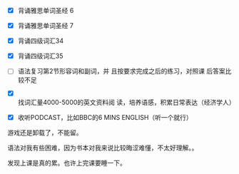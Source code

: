 - [x] 背诵雅思单词圣经 6
- [x] 背诵雅思单词圣经 7
- [x] 背诵四级词汇34
- [x] 背诵四级词汇35
- [ ] 语法复习第2节形容词和副词，并
  且按要求完成之后的练习，对照课
  后答案比较不足
- [x] 找词汇量4000-5000的英文资料阅
  读，培养语感，积累日常表达（经济学人）
- [x] 收听PODCAST，比如BBC的6 MINS
  ENGLISH（听一个就行）



游戏还是卸载了，不能留。

语法对我有些困难，因为书本对我来说比较晦涩难懂，不太好理解。。

发现上课是真的累。也许上完课要睡一下。

